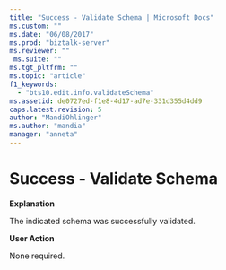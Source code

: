 ```yaml
---
title: "Success - Validate Schema | Microsoft Docs"
ms.custom: ""
ms.date: "06/08/2017"
ms.prod: "biztalk-server"
ms.reviewer: ""
 ms.suite: ""
ms.tgt_pltfrm: ""
ms.topic: "article"
f1_keywords: 
  - "bts10.edit.info.validateSchema"
ms.assetid: de0727ed-f1e8-4d17-ad7e-331d355d4dd9
caps.latest.revision: 5
author: "MandiOhlinger"
ms.author: "mandia"
manager: "anneta"
---
```

# Success - Validate Schema
**Explanation**  
  
 The indicated schema was successfully validated.  
  
 **User Action**  
  
 None required.